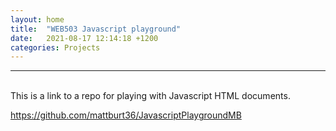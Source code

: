 ```yaml
---
layout: home
title:  "WEB503 Javascript playground"
date:   2021-08-17 12:14:18 +1200
categories: Projects
---
```

<hr>
<br/>
This is a link to a repo for playing with Javascript HTML documents.

https://github.com/mattburt36/JavascriptPlaygroundMB